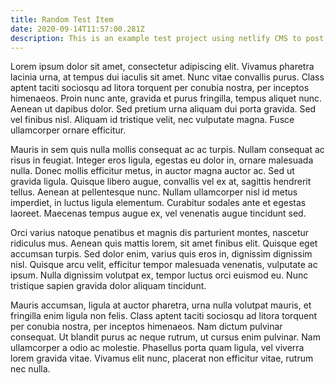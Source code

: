 ```yaml
---
title: Random Test Item
date: 2020-09-14T11:57:00.281Z
description: This is an example test project using netlify CMS to post projects!
---
```

Lorem ipsum dolor sit amet, consectetur adipiscing elit. Vivamus pharetra lacinia urna, at tempus dui iaculis sit amet. Nunc vitae convallis purus. Class aptent taciti sociosqu ad litora torquent per conubia nostra, per inceptos himenaeos. Proin nunc ante, gravida et purus fringilla, tempus aliquet nunc. Aenean ut dapibus dolor. Sed pretium urna aliquam dui porta gravida. Sed vel finibus nisl. Aliquam id tristique velit, nec vulputate magna. Fusce ullamcorper ornare efficitur.



Mauris in sem quis nulla mollis consequat ac ac turpis. Nullam consequat ac risus in feugiat. Integer eros ligula, egestas eu dolor in, ornare malesuada nulla. Donec mollis efficitur metus, in auctor magna auctor ac. Sed ut gravida ligula. Quisque libero augue, convallis vel ex at, sagittis hendrerit tellus. Aenean at pellentesque nunc. Nullam ullamcorper nisl id metus imperdiet, in luctus ligula elementum. Curabitur sodales ante et egestas laoreet. Maecenas tempus augue ex, vel venenatis augue tincidunt sed.



Orci varius natoque penatibus et magnis dis parturient montes, nascetur ridiculus mus. Aenean quis mattis lorem, sit amet finibus elit. Quisque eget accumsan turpis. Sed dolor enim, varius quis eros in, dignissim dignissim nisl. Quisque arcu velit, efficitur tempor malesuada venenatis, vulputate ac ipsum. Nulla dignissim volutpat ex, tempor luctus orci euismod eu. Nunc tristique sapien gravida dolor aliquam tincidunt.



Mauris accumsan, ligula at auctor pharetra, urna nulla volutpat mauris, et fringilla enim ligula non felis. Class aptent taciti sociosqu ad litora torquent per conubia nostra, per inceptos himenaeos. Nam dictum pulvinar consequat. Ut blandit purus ac neque rutrum, ut cursus enim pulvinar. Nam ullamcorper a odio ac molestie. Phasellus porta quam ligula, vel viverra lorem gravida vitae. Vivamus elit nunc, placerat non efficitur vitae, rutrum nec nulla.